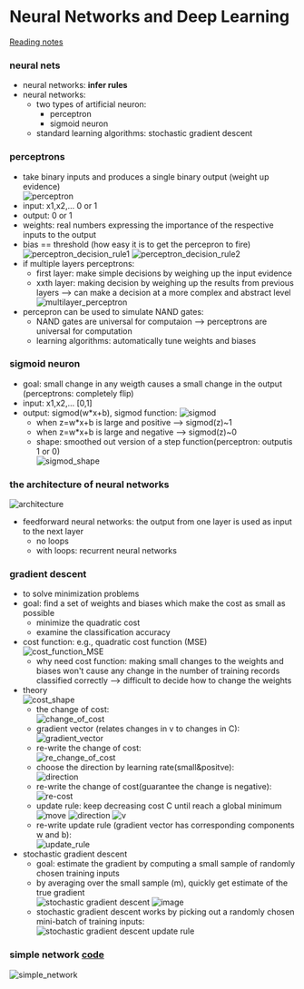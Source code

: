 # Neural Networks and Deep Learning

[Reading notes](http://neuralnetworksanddeeplearning.com/)

### neural nets
- neural networks: __infer rules__  
- neural networks:  
    + two types of artificial neuron:  
        * perceptron  
        * sigmoid neuron  
    + standard learning algorithms: stochastic gradient descent  


    
### perceptrons  
- take binary inputs and produces a single binary output (weight up evidence)  
![perceptron](https://cloud.githubusercontent.com/assets/5633774/23443637/6525c374-fded-11e6-9d5a-fbcf13695528.png)  
- input: x1,x2,... 0 or 1  
- output: 0 or 1  
- weights: real numbers expressing the importance of the respective inputs to the output 
- bias == threshold (how easy it is to get the percepron to fire)  
![perceptron_decision_rule1](https://cloud.githubusercontent.com/assets/5633774/23443684/bf192290-fded-11e6-96e8-b9447df47c5f.png)
![perceptron_decision_rule2](https://cloud.githubusercontent.com/assets/5633774/23444169/975eff4c-fdf0-11e6-9b79-a0ca3c3762d7.png)
- if multiple layers perceptrons:
    + first layer: make simple decisions by weighing up the input evidence  
    + xxth layer: making decision by weighing up the results from previous layers --> can make a decision at a more complex and abstract level      
    ![multilayer_perceptron](https://cloud.githubusercontent.com/assets/5633774/23444026/d0d7fa68-fdef-11e6-9876-b13e302ef278.png)  
- percepron can be used to simulate NAND gates:  
    + NAND gates are universal for computaion --> perceptrons are universal for computation   
    + learning algorithms: automatically tune weights and biases  




### sigmoid neuron  
- goal: small change in any weigth causes a small change in the output (perceptrons: completely flip)  
- input:  x1,x2,... [0,1]  
- output: sigmod(w*x+b), sigmod function: ![sigmod](https://cloud.githubusercontent.com/assets/5633774/23445040/e257fe04-fdf5-11e6-9a05-91d96e2f39ba.png)  
    + when z=w*x+b is large and positive --> sigmod(z)~1  
    + when z=w*x+b is large and negative --> sigmod(z)~0  
    + shape: smoothed out version of a step function(perceptron: outputis 1 or 0)  
    ![sigmod_shape](https://cloud.githubusercontent.com/assets/5633774/23445127/67cff6cc-fdf6-11e6-895f-3f63c159ff70.png)  
    
    
### the architecture of neural networks 
![architecture](https://cloud.githubusercontent.com/assets/5633774/23445436/8e116544-fdf8-11e6-99d4-4753a7ce3f55.png)  
- feedforward neural networks: the output from one layer is used as input to the next layer  
    + no loops  
    + with loops: recurrent neural networks  

    


### gradient descent  
- to solve minimization problems  
- goal: find a set of weights and biases which make the cost as small as possible  
    + minimize the quadratic cost  
    + examine the classification accuracy  
- cost function: e.g., quadratic cost function (MSE)  
![cost_function_MSE](https://cloud.githubusercontent.com/assets/5633774/23446057/4c070b36-fdfd-11e6-9fd5-1abb980ad900.png)  
    + why need cost function: making small changes to the weights and biases won't cause any change in the number of training records classified correctly --> difficult to decide how to change the weights  
- theory  
    ![cost_shape](https://cloud.githubusercontent.com/assets/5633774/23446487/2caf56d6-fe01-11e6-94aa-465026ad9f9d.png)  
    + the change of cost:  
    ![change_of_cost](https://cloud.githubusercontent.com/assets/5633774/23446492/35867de8-fe01-11e6-92c7-2595a58cd25d.png)  
    + gradient vector (relates changes in v to changes in C):  
    ![gradient_vector](https://cloud.githubusercontent.com/assets/5633774/23446507/5d1c25f6-fe01-11e6-9fd8-5137e903b67b.png)  
    + re-write the change of cost:  
    ![re_change_of_cost](https://cloud.githubusercontent.com/assets/5633774/23446528/84c98cb0-fe01-11e6-92b1-6748af073c53.png)  
    + choose the direction by learning rate(small&positve):  
    ![direction](https://cloud.githubusercontent.com/assets/5633774/23446565/d8519864-fe01-11e6-9525-ef4f67e18666.png)  
    + re-write the change of cost(guarantee the change is negative):  
    ![re-cost](https://cloud.githubusercontent.com/assets/5633774/23446589/0b8b6e3a-fe02-11e6-834d-508369477abc.png)  
    + update rule: keep decreasing cost C until reach a global minimum  
    ![move](https://cloud.githubusercontent.com/assets/5633774/23446860/f3363d54-fe03-11e6-9b1d-85b6f0d13306.png)
    ![direction](https://cloud.githubusercontent.com/assets/5633774/23446565/d8519864-fe01-11e6-9525-ef4f67e18666.png)
    ![v](https://cloud.githubusercontent.com/assets/5633774/23446887/2d50d36e-fe04-11e6-848e-10674e6b9099.png)  
    + re-write update rule (gradient vector has corresponding components w and b):  
    ![update_rule](https://cloud.githubusercontent.com/assets/5633774/23447093/c4b426ce-fe05-11e6-9fdc-424ba87a2c03.png)  
- stochastic gradient descent  
    + goal: estimate the gradient by computing a small sample of randomly chosen training inputs  
    + by averaging over the small sample (m), quickly get estimate of the true gradient  
    ![stochastic gradient descent ](https://cloud.githubusercontent.com/assets/5633774/23447243/ccd981cc-fe06-11e6-96e4-71432ea91c5a.png)  ![image](https://cloud.githubusercontent.com/assets/5633774/23447251/db0524a4-fe06-11e6-9260-a83f68ad9f00.png)  
    + stochastic gradient descent works by picking out a randomly chosen mini-batch of training inputs:  
    ![stochastic gradient descent update rule](https://cloud.githubusercontent.com/assets/5633774/23447280/1d25093a-fe07-11e6-9918-7bce555ccd53.png)  
    
    
### simple network [code](https://github.com/rarezhang/neural_networks_deep_learning/blob/master/neural_networks_and_deep_learning/Network.py) 
![simple_network](https://cloud.githubusercontent.com/assets/5633774/23445679/69e65dda-fdfa-11e6-9c86-d4e437970f1c.png)    

    
    
    
    
    
    



